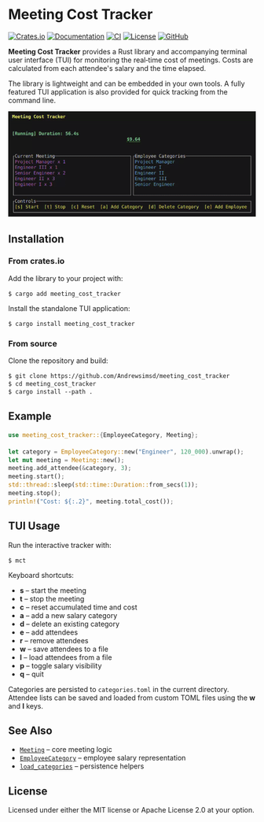 # Meeting Cost Tracker
[![Crates.io](https://img.shields.io/crates/v/meeting_cost_tracker.svg)](https://crates.io/crates/meeting_cost_tracker)
[![Documentation](https://docs.rs/meeting_cost_tracker/badge.svg)](https://docs.rs/meeting_cost_tracker)
[![CI](https://github.com/Andrewsimsd/duplicate-file-finder/actions/workflows/CI.yml/badge.svg)](https://github.com/Andrewsimsd/duplicate-file-finder/actions)
[![License](https://img.shields.io/crates/l/meeting_cost_tracker)](LICENSE)
[![GitHub](https://img.shields.io/github/stars/Andrewsimsd/duplicate-file-finder?style=social)](https://github.com/Andrewsimsd/duplicate-file-finder)

**Meeting Cost Tracker** provides a Rust library and accompanying terminal user interface (TUI) for monitoring the real‑time cost of meetings. Costs are calculated from each attendee's salary and the time elapsed.

The library is lightweight and can be embedded in your own tools. A fully featured TUI application is also provided for quick tracking from the command line.

![demo](readme_resources/demo.gif)

## Installation

### From crates.io

Add the library to your project with:

```console
$ cargo add meeting_cost_tracker
```

Install the standalone TUI application:

```console
$ cargo install meeting_cost_tracker
```

### From source

Clone the repository and build:

```console
$ git clone https://github.com/Andrewsimsd/meeting_cost_tracker
$ cd meeting_cost_tracker
$ cargo install --path .
```

## Example

```rust
use meeting_cost_tracker::{EmployeeCategory, Meeting};

let category = EmployeeCategory::new("Engineer", 120_000).unwrap();
let mut meeting = Meeting::new();
meeting.add_attendee(&category, 3);
meeting.start();
std::thread::sleep(std::time::Duration::from_secs(1));
meeting.stop();
println!("Cost: ${:.2}", meeting.total_cost());
```

## TUI Usage

Run the interactive tracker with:

```console
$ mct
```

Keyboard shortcuts:

- **s** – start the meeting
- **t** – stop the meeting
- **c** – reset accumulated time and cost
- **a** – add a new salary category
- **d** – delete an existing category
- **e** – add attendees
- **r** – remove attendees
- **w** – save attendees to a file
- **l** – load attendees from a file
- **p** – toggle salary visibility
- **q** – quit

Categories are persisted to `categories.toml` in the current directory.
Attendee lists can be saved and loaded from custom TOML files using the **w** and **l** keys.

## See Also

- [`Meeting`](src/meeting.rs) – core meeting logic
- [`EmployeeCategory`](src/model.rs) – employee salary representation
- [`load_categories`](src/storage.rs) – persistence helpers

## License

Licensed under either the MIT license or Apache License 2.0 at your option.

